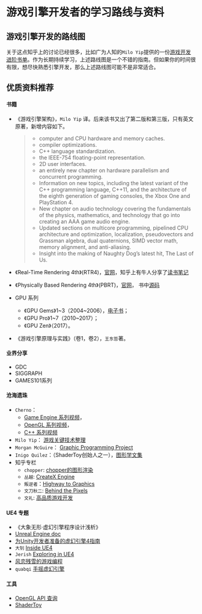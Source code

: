 # 游戏引擎开发者的学习路线与资料

## 游戏引擎开发的路线图
关于这点知乎上的讨论已经很多，比如广为人知的`Milo Yip`提供的一份[游戏开发进阶书单](https://github.com/miloyip/game-programmer)。作为长期持续学习，上述路线图是一个不错的指南。但如果你的时间很有限，想尽快熟悉引擎开发，那么上述路线图可能不是非常适合。

## 优质资料推荐

#### 书籍
- 《游戏引擎架构》，`Milo Yip` 译。后来该书又出了第二版和第三版，只有英文原著，新增内容如下。
  > - computer and CPU hardware and memory caches.
  > - compiler optimizations.
  > - C++ language standardization.
  > - the IEEE-754 floating-point representation.
  > - 2D user interfaces.
  > - an entirely new chapter on hardware parallelism and concurrent programming.
  > - Information on new topics, including the latest variant of the C++ programming language, C++11, and the architecture of the eighth generation of gaming consoles, the Xbox One and PlayStation 4.
  > - New chapter on audio technology covering the fundamentals of the physics, mathematics, and technology that go into creating an AAA game audio engine.
  > - Updated sections on multicore programming, pipelined CPU architecture and optimization, localization, pseudovectors and Grassman algebra, dual quaternions, SIMD vector math, memory alignment, and anti-aliasing.
  > - Insight into the making of Naughty Dog’s latest hit, The Last of Us.

- 《Real-Time Rendering 4th》(RTR4)，[官网](http://www.realtimerendering.com/)，知乎上有牛人分享了[读书笔记](https://www.zhihu.com/column/game-programming)
- 《Physically Based Rendering 4th》(PBRT)，[官网](https://www.pbrt.org/)， 书中[源码](https://github.com/mmp/pbrt-v4)

- GPU 系列
  - 《GPU Gems》1~3（2004~2006），[电子书](https://developer.nvidia.com/gpugems/gpugems/foreword)；
  - 《GPU Pro》1~7（2010~2017）；
  - 《GPU Zen》（2017）。

- 《游戏引擎原理与实践》（卷1，卷2），`王东哲`著。

#### 业界分享
- GDC
- SIGGRAPH
- GAMES101系列

#### 沧海遗珠
- `Cherno`： 
  - [Game Engine 系列视频](https://www.youtube.com/playlist?list=PLlrATfBNZ98dC-V-N3m0Go4deliWHPFwT)，
  - [OpenGL 系列视频](https://www.youtube.com/watch?v=W3gAzLwfIP0&list=PLlrATfBNZ98foTJPJ_Ev03o2oq3-GGOS2&index=1)，
  - [C++ 系列视频](https://www.youtube.com/playlist?list=PLlrATfBNZ98dudnM48yfGUldqGD0S4FFb)
- `Milo Yip`： [游戏关键技术整理](http://gamextech.org/)
- `Morgan McGuire`： [Graphic Programming Project](http://graphicscodex.com/projects/projects/)
- `Inigo Quilez`：（ShaderToy创始人之一），[图形学文集](https://www.iquilezles.org/www/index.htm)
- 知乎专栏
  - `chopper`: [chopper的图形渲染](https://www.zhihu.com/column/chopper-rendering)
  - `丛越`: [CreateX Engine](https://www.zhihu.com/column/CreateXEngine)
  - `叛逆者`：[Highway to Graphics](https://www.zhihu.com/column/highwaytographics)
  - `文刀秋二`: [Behind the Pixels](https://www.zhihu.com/column/behindthepixels)
  - `文礼`: [高品质游戏开发](https://www.zhihu.com/column/c_119702958)

#### UE4 专题
- 《大象无形·虚幻引擎程序设计浅析》
- [Unreal Engine doc](https://docs.unrealengine.com/en-US/index.html)
- [为Unity开发者准备的虚幻引擎4指南](https://docs.unrealengine.com/zh-CN/Basics/UnrealEngineForUnityDevs/index.html)
- `大钊` [Inside UE4](https://www.zhihu.com/column/insideue4)
- `Jerish` [Exploring in UE4](https://www.zhihu.com/column/c_164452593)
- [风恋残雪的游戏编程](https://www.zhihu.com/column/c_154899362)
- `quabqi` [手摇虚幻引擎](https://zhuanlan.zhihu.com/p/362377941)

#### 工具
- [OpenGL API 查询](http://docs.gl/)
- [ShaderToy](https://www.shadertoy.com/)